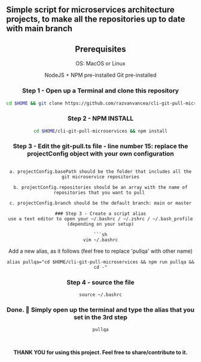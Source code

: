 ## Simple script for microservices architecture projects, to make all the repositories up to date with main branch

<span align="center">

## Prerequisites

OS: MacOS or Linux

NodeJS + NPM pre-installed
Git pre-installed
<br />

### Step 1 - Open up a Terminal and clone this repository
```sh
cd $HOME && git clone https://github.com/razvanvancea/cli-git-pull-microservices && cd $HOME/cli-git-pull-microservices
```

### Step 2 - NPM INSTALL
```sh
cd $HOME/cli-git-pull-microservices && npm install
```


### Step 3 - Edit the git-pull.ts file - line number 15: replace the projectConfig object with your own configuration
```

a. projectConfig.basePath should be the folder that includes all the git microservice repositories

b. projectConfig.repositories should be an array with the name of repositories that you want to pull 

c. projectConfig.branch should be the default branch: main or master

### Step 3 - Create a script alias
use a text editor to open your ~/.bashrc / ~/.zshrc / ~/.bash_profile (depending on your setup)

```sh
vim ~/.bashrc
```

Add a new alias, as it follows (feel free to replace 'pullqa' with other name)
```
alias pullqa="cd $HOME/cli-git-pull-microservices && npm run pullqa && cd -"
```

### Step 4 - source the file
```
source ~/.bashrc
```

### Done. :100: Simply open up the terminal and type the alias that you set in the 3rd step
```
pullqa
```

<br />



<b> THANK YOU <b/> for using this project. Feel free to share/contribute to it.
</span>
